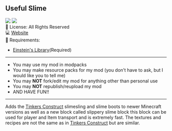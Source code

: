 ﻿

## Useful Slime
![](https://img.shields.io/badge/Mod%20Loader-Forge-orange)
![](https://img.shields.io/badge/Minecraft%20Versions-1.15.2%20%7C%201.16.1%20%7C%201.16.3%20%7C%201.16.4%20%7C%201.16.5-green)
</br>
📜 License: All Rights Reserved </br>
💻 [Website](https://mincrafteinstein.wix.com/mincrafteinstein) </br>
🧱 Requirements:
- [Einstein's Library](https://curseforge.com/minecraft/mc-mods/einsteins-library)(Required)
---
-   You may use my mod in modpacks
-   You may make resource packs for my mod
(you don’t have to ask, but I would like you to tell me)
-   You may **NOT** fork/edit my mod for anything other than personal use
-   You may **NOT** republish/reupload my mod
-   AND HAVE FUN!!
---
Adds the [Tinkers Construct](https://www.curseforge.com/minecraft/mc-mods/tinkers-construct) slimesling and slime boots to newer Minecraft versions as well as a new block called slippery slime block this block can be used for player and Item transport and is extremely fast. The textures and recipes are not the same as in [Tinkers Construct](https://www.curseforge.com/minecraft/mc-mods/tinkers-construct) but are similar.
